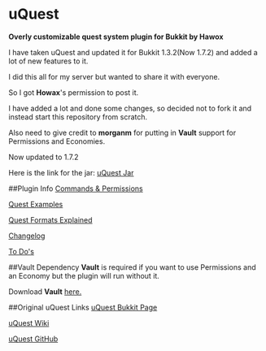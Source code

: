 # uQuest
**Overly customizable quest system plugin for Bukkit by Hawox**

I have taken uQuest and updated it for Bukkit 1.3.2(Now 1.7.2) and added a lot of new features to it.

I did this all for my server but wanted to share it with everyone.

So I got **Howax**'s permission to post it.

I have added a lot and done some changes, so decided not to fork it and instead start this repository from scratch.

Also need to give credit to **morganm** for putting in **Vault** support for Permissions and Economies.

Now updated to 1.7.2

Here is the link for the jar: [uQuest Jar]( https://dl.dropboxusercontent.com/u/58005429/uQuest.jar )

##Plugin Info
[Commands & Permissions](https://github.com/Croyd/uQuest/wiki/Commands-&-Permissions)

[Quest Examples](https://github.com/Croyd/uQuest/wiki/Quest-Examples)

[Quest Formats Explained](https://github.com/Croyd/uQuest/wiki/Quest-Formats--Explained)

[Changelog](https://github.com/Croyd/uQuest/wiki/Changelog)

[To Do's](https://github.com/Croyd/uQuest/wiki/To-Do%27s)

##Vault Dependency
**Vault** is required if you want to use Permissions and an Economy but the plugin will run without it.

Download **Vault** [here.](http://dev.bukkit.org/server-mods/vault/)

##Original uQuest Links
[uQuest Bukkit Page](http://forums.bukkit.org/threads/fun-econ-dev-uquest-v1-03-overly-customizable-quest-system-cb-602.7092/page-13#post-186819)

[uQuest Wiki](http://hawox.wikispaces.com/)

[uQuest GitHub](https://github.com/Hawox/uQuest)
